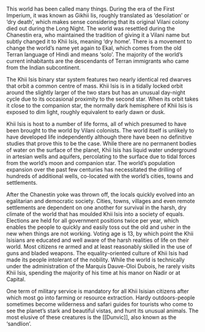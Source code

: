 This world has been called many things. During the era of the First Imperium, it was known as Gikhii Iis, roughly translated as ‘desolation’ or ‘dry death’, which makes sense considering that its original Vilani colony died out during the Long Night. The world was resettled during the Chanestin era, who maintained the tradition of giving it a Vilani name but subtly changed it to Khii Isis, meaning ‘dry home’. There is a movement to change the world’s name yet again to Ekal, which comes from the old Terran language of Hindi and means ‘solo’. The majority of the world’s current inhabitants are the descendants of Terran immigrants who came from the Indian subcontinent.

The Khii Isis binary star system features two nearly identical red dwarves that orbit a common centre of mass. Khii Isis is in a tidally locked orbit around the slightly larger of the two stars but has an unusual day-night cycle due to its occasional proximity to the second star. When its orbit takes it close to the companion star, the normally dark hemisphere of Khii Isis is exposed to dim light, roughly equivalent to early dawn or dusk.

Khii Isis is host to a number of life forms, all of which presumed to have been brought to the world by Vilani colonists. The world itself is unlikely to have developed life independently although there have been no definitive studies that prove this to be the case. While there are no permanent bodies of water on the surface of the planet, Khii Isis has liquid water underground in artesian wells and aquifers, percolating to the surface due to tidal forces from the world’s moon and companion star. The world’s population expansion over the past few centuries has necessitated the drilling of hundreds of additional wells, co-located with the world’s cities, towns and settlements.

After the Chanestin yoke was thrown off, the locals quickly evolved into an egalitarian and democratic society. Cities, towns, villages and even remote settlements are dependent on one another for survival in the harsh, dry climate of the world that has moulded Khii Isis into a society of equals. Elections are held for all government positions twice per year, which enables the people to quickly and easily toss out the old and usher in the new when things are not working. Voting age is 13, by which point the Khii Isisians are educated and well aware of the harsh realities of life on their world. Most citizens re armed and at least reasonably skilled in the use of guns and bladed weapons. The equality-oriented culture of Khii Isis had made its people intolerant of the nobility. While the world is technically under the administration of the Marquis Dauve-Oloi Dubois, he rarely visits Khii Isis, spending the majority of his time at his manor on Nadir or at Capital.

One term of military service is mandatory for all Khii Isisian citizens after which most go into farming or resource extraction. Hardy outdoors-people sometimes become wilderness and safari guides for tourists who come to see the planet’s stark and beautiful vistas, and hunt its unusual animals. The most elusive of these creatures is the [[Dunvic]], also known as the ‘sandlion’.